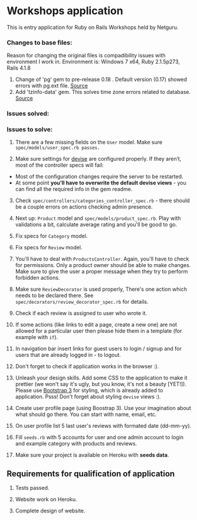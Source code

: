 # Workshops application

This is entry application for Ruby on Rails Workshops held by Netguru.

### Changes to base files:

Reason for changing the original files is compadibility issues with environment I work in.
Environment is: Windows 7 x64, Ruby 2.1.5p273, Rails 4.1.8

1. Change of 'pg' gem to pre-release 0.18 . Default version (0.17) showed errors with pg.ext file.  [Source](http://stackoverflow.com/questions/27321017/active-support-dependencies-rb247-require-cannot-load-such-file-2-1-pg-ex)
2. Add 'tzinfo-data' gem. This solves time zone errors related to database. [Source](http://stackoverflow.com/questions/23022258/tzinfodatasourcenotfound-error-starting-rails-v4-1-0-server-on-windows)

### Issues solved:


### Issues to solve:

1. There are a few missing fields on the `User` model. Make sure `spec/models/user_spec.rb passes.`

2. Make sure settings for [devise](https://github.com/plataformatec/devise) are
   configured properly.  If they aren’t, most of the controller specs will fail: 
  * Most of the configuration changes require the server to be restarted.
  * At some point **you'll have to overwrite the default devise views** - you can find all the required info in the gem readme.
  
3. Check `spec/controllers/categories_controller_spec.rb` - there should be a
   couple errors on actions checking admin presence.

4. Next up: `Product` model and `spec/models/product_spec.rb`. Play with validations a bit, calculate average rating and you'll be good to go.

5. Fix specs for `Category` model.

6. Fix specs for `Review` model.

7. You'll have to deal with `ProductsController`. Again, you'll have to check for permissions. Only a product owner should be able to make changes. Make sure to give the user a proper message when they try to perform forbidden actions.

8. Make sure `ReviewDecorator` is used properly, There's one action which needs to be declared there. See `spec/decorators/review_decorator_spec.rb` for details.

9. Check if each review is assigned to user who wrote it.

10. If some actions (like links to edit a page, create a new one) are not allowed for a particular user then please hide them in a template (for example with `if`).

11. In navigation bar insert links for guest users to login / signup and for users that are already logged in - to logout.

12. Don't forget to check if application works in the browser :).

13. Unleash your design skills. Add some CSS to the application to make it prettier (we won't say it's ugly, but you know, it's not a beauty [YET!]). Please use [Bootstrap 3](http://getbootstrap.com/css/) for styling, which is already added to application. Psss! Don't forget about styling `devise` views :).

14. Create user profile page (using Boostrap 3). Use your imagination about what should go there. You can start with name, email, etc.

15. On user profile list 5 last user's reviews with formated date (dd-mm-yy).

16. Fill `seeds.rb` with 5 accounts for user and one admin account to login and example category with products and reviews.

17. Make sure your project is available on Heroku with **seeds data**.

## Requirements for qualification of application

1. Tests passed.

2. Website work on Heroku.

3. Complete design of website.
